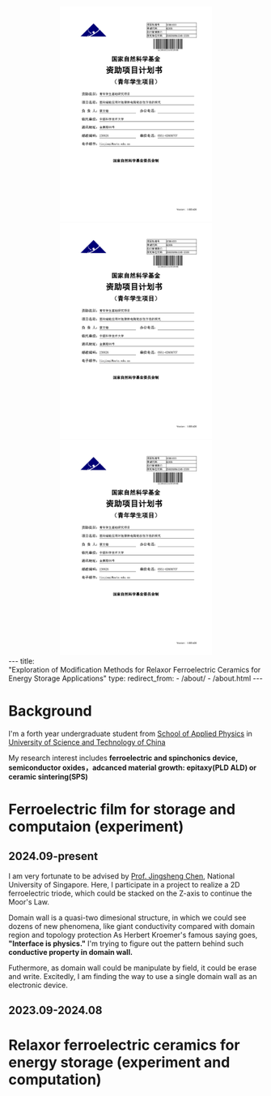 <div align="center">
<img src="https://github.com/WenkaiCai04/academicpages.github.io/blob/master/_pages/%E8%AE%A1%E5%88%92%E4%B9%A6_Page1.png" width="300" />
<img src="https://github.com/WenkaiCai04/academicpages.github.io/blob/master/_pages/%E8%AE%A1%E5%88%92%E4%B9%A6_Page1.png" width="300" />
<img src="https://github.com/WenkaiCai04/academicpages.github.io/blob/master/_pages/%E8%AE%A1%E5%88%92%E4%B9%A6_Page1.png" width="300" />
<br>
</div>
---
title: "Exploration of Modification Methods for Relaxor Ferroelectric Ceramics for Energy Storage Applications"
type: 
redirect_from: 
  - /about/
  - /about.html
---


Background
=====
I'm a forth year undergraduate student from [School of Applied Physics](https://physics.ustc.edu.cn/main.htm) in [University of Science and Technology of China](https://www.ustc.edu.cn/)  

My research interest includes **ferroelectric and spinchonics device, semiconductor oxides，adcanced material growth: epitaxy(PLD ALD) or ceramic sintering(SPS)**

Ferroelectric film for storage and computaion (experiment)
======
2024.09-present
---
I am very fortunate to be advised by [Prof. Jingsheng Chen]([https://scholar.google.com.sg/citations?user=MRcUU1gAAAAJ&hl=en](https://cde.nus.edu.sg/mse/staff/chen-jingsheng/)), National University of Singapore. 
Here, I participate in a project to realize a 2D ferroelectric triode, which could be stacked on the Z-axis to continue the Moor's Law.

Domain wall is a quasi-two dimesional structure, in which we could see dozens of new phenomena, like giant conductivity compared with domain region and topology protection
As Herbert Kroemer's famous saying goes, **"Interface is physics."** I'm trying to figure out the pattern behind such **conductive property in domain wall.**  

Futhermore, as domain wall could be manipulate by field, it could be erase and write. Excitedly, I am finding the way to use a single domain wall as an electronic device.
 
2023.09-2024.08
---

Relaxor ferroelectric ceramics for energy storage (experiment and computation)
======
